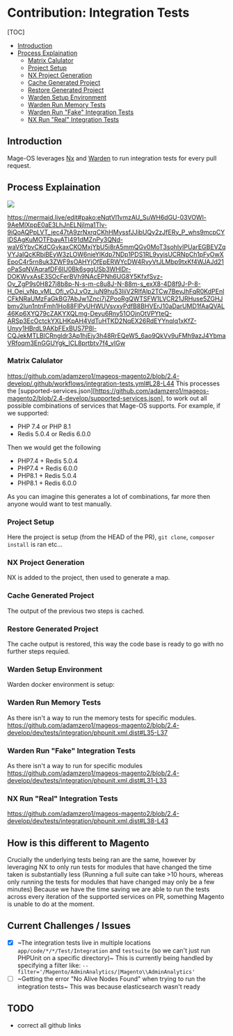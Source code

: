 # Contribution: Integration Tests

[TOC]
- [Introduction](#introduction)
- [Process Explaination](#process-explaination)
  - [Matrix Calulator](#matrix-calulator)
  - [Project Setup](#project-setup)
  - [NX Project Generation](#nx-project-generation)
  - [Cache Generated Project](#cache-generated-project)
  - [Restore Generated Project](#restore-generated-project)
  - [Warden Setup Environment](#warden-setup-environment)
  - [Warden Run Memory Tests](#warden-run-memory-tests)
  - [Warden Run "Fake" Integration Tests](#warden-run-fake-integration-tests)
  - [NX Run "Real" Integration Tests](#nx-run-real-integration-tests)


## Introduction
Mage-OS leverages [Nx](https://nx.dev/) and [Warden](https://docs.warden.dev/) to run integration tests for every pull request. 

## Process Explaination
[![](https://mermaid.ink/img/pako:eNqtVl1vmzAU_SuWH6dGU-03VOWl-9AeMlXppE0aE3LhJnELNjIma1Tlv-9iQoAQPpLVT_jec47tA9zrNxrqCKhHMyssfJJibUQy2zJfERy_P_whs9mcpCYIDSAgKuMOTFbavATl491dMZnPy3QNd-waV6YbvCKdCGvkaxCKOMxjYbU5i8rA5mmQGv0MoT3sohlyIPUarEGBEVZqVYJaIQcKRbiBEyW3zLOW6nieYlKdp7NDp1PDS1RL9yyisUCRNpCh1pFyOwXEpoC4r5rn8uk3ZWF9sOAHYjOfEpERWYcDW4RvyVtJLMbp9txKf4WJAJd21oPaSqNVAqrafDF6IU0Bk6sggUSb3WHlDr-DOKWvxAsE3SOcFerBVh9NAcEPNh6UG8Y5KfxfSvz-Ov_ZgP9s0H827j8b8p-N-s-m-c8u8J-N-88m-s_exX8-4D8f9J-P-8-H_Oej_vNp_vML_Ofj_vOJ_vOz_iuN9hu53liiV2RIfAlp2TCw7BevJhFqR0KdPEnlCFkNRaUMzFaGkBG7AbJw1Znci7jZPooRgQWTSFW1LVCR21JRHuse5ZGHJbmv2lun1ntnFmh1Ho88FlPyUHWUVsvxyPdfB8BHVErJ10aDarUMD1fAaQVAL46Kp6XYQ79cZAKYXQLmg-Deyu6Rny51OOjnOtVPYteQ-ARSp3EcOctckYXLHKpAH4VdTuHTKD2NqEX26RdEYYnqlq1xKfZ-Unyy1HBrdL9AKbFExBUS7P8l-CQJekMTLBlCRngldr3Ap1hjEjy3h48RrEQeW5_6ao9QkVv9uFMh9azJ4YbmaVRfoqm3EnGGUYgk_lCL8prtbtv7f4_vIGw?type=png)](https://mermaid.live/edit#pako:eNqtVl1vmzAU_SuWH6dGU-03VOWl-9AeMlXppE0aE3LhJnELNjIma1Tlv-9iQoAQPpLVT_jec47tA9zrNxrqCKhHMyssfJJibUQy2zJfERy_P_whs9mcpCYIDSAgKuMOTFbavATl491dMZnPy3QNd-waV6YbvCKdCGvkaxCKOMxjYbU5i8rA5mmQGv0MoT3sohlyIPUarEGBEVZqVYJaIQcKRbiBEyW3zLOW6nieYlKdp7NDp1PDS1RL9yyisUCRNpCh1pFyOwXEpoC4r5rn8uk3ZWF9sOAHYjOfEpERWYcDW4RvyVtJLMbp9txKf4WJAJd21oPaSqNVAqrafDF6IU0Bk6sggUSb3WHlDr-DOKWvxAsE3SOcFerBVh9NAcEPNh6UG8Y5KfxfSvz-Ov_ZgP9s0H827j8b8p-N-s-m-c8u8J-N-88m-s_exX8-4D8f9J-P-8-H_Oej_vNp_vML_Ofj_vOJ_vOz_iuN9hu53liiV2RIfAlp2TCw7BevJhFqR0KdPEnlCFkNRaUMzFaGkBG7AbJw1Znci7jZPooRgQWTSFW1LVCR21JRHuse5ZGHJbmv2lun1ntnFmh1Ho88FlPyUHWUVsvxyPdfB8BHVErJ10aDarUMD1fAaQVAL46Kp6XYQ79cZAKYXQLmg-Deyu6Rny51OOjnOtVPYteQ-ARSp3EcOctckYXLHKpAH4VdTuHTKD2NqEX26RdEYYnqlq1xKfZ-Unyy1HBrdL9AKbFExBUS7P8l-CQJekMTLBlCRngldr3Ap1hjEjy3h48RrEQeW5_6ao9QkVv9uFMh9azJ4YbmaVRfoqm3EnGGUYgk_lCL8prtbtv7f4_vIGw)

https://mermaid.live/edit#pako:eNqtVl1vmzAU_SuWH6dGU-03VOWl-9AeMlXppE0aE3LhJnELNjIma1Tlv-9iQoAQPpLVT_jec47tA9zrNxrqCKhHMyssfJJibUQy2zJfERy_P_whs9mcpCYIDSAgKuMOTFbavATl491dMZnPy3QNd-waV6YbvCKdCGvkaxCKOMxjYbU5i8rA5mmQGv0MoT3sohlyIPUarEGBEVZqVYJaIQcKRbiBEyW3zLOW6nieYlKdp7NDp1PDS1RL9yyisUCRNpCh1pFyOwXEpoC4r5rn8uk3ZWF9sOAHYjOfEpERWYcDW4RvyVtJLMbp9txKf4WJAJd21oPaSqNVAqrafDF6IU0Bk6sggUSb3WHlDr-DOKWvxAsE3SOcFerBVh9NAcEPNh6UG8Y5KfxfSvz-Ov_ZgP9s0H827j8b8p-N-s-m-c8u8J-N-88m-s_exX8-4D8f9J-P-8-H_Oej_vNp_vML_Ofj_vOJ_vOz_iuN9hu53liiV2RIfAlp2TCw7BevJhFqR0KdPEnlCFkNRaUMzFaGkBG7AbJw1Znci7jZPooRgQWTSFW1LVCR21JRHuse5ZGHJbmv2lun1ntnFmh1Ho88FlPyUHWUVsvxyPdfB8BHVErJ10aDarUMD1fAaQVAL46Kp6XYQ79cZAKYXQLmg-Deyu6Rny51OOjnOtVPYteQ-ARSp3EcOctckYXLHKpAH4VdTuHTKD2NqEX26RdEYYnqlq1xKfZ-Unyy1HBrdL9AKbFExBUS7P8l-CQJekMTLBlCRngldr3Ap1hjEjy3h48RrEQeW5_6ao9QkVv9uFMh9azJ4YbmaVRfoqm3EnGGUYgk_lCL8prtbtv7f4_vIGw

### Matrix Calulator
https://github.com/adamzero1/mageos-magento2/blob/2.4-develop/.github/workflows/integration-tests.yml#L28-L44
This processes the [supported-services.json][https://github.com/adamzero1/mageos-magento2/blob/2.4-develop/supported-services.json], to work out all possible combinations of services that Mage-OS supports.
For example, if we supported:
- PHP 7.4 or PHP 8.1
- Redis 5.0.4 or Redis 6.0.0

Then we would get the following
- PHP7.4 + Redis 5.0.4
- PHP7.4 + Redis 6.0.0
- PHP8.1 + Redis 5.0.4
- PHP8.1 + Redis 6.0.0

As you can imagine this generates a lot of combinations, far more then anyone would want to test manually.

### Project Setup
Here the project is setup (from the HEAD of the PR), `git clone`, `composer install` is ran etc...

### NX Project Generation
NX is added to the project, then used to generate a map.

### Cache Generated Project
The output of the previous two steps is cached.

### Restore Generated Project
The cache output is restored, this way the code base is ready to go with no further steps requied.

### Warden Setup Environment
Warden docker environment is setup: 

### Warden Run Memory Tests
As there isn't a way to run the memory tests for specific modules.
https://github.com/adamzero1/mageos-magento2/blob/2.4-develop/dev/tests/integration/phpunit.xml.dist#L35-L37

### Warden Run "Fake" Integration Tests
As there isn't a way to run for specific modules
https://github.com/adamzero1/mageos-magento2/blob/2.4-develop/dev/tests/integration/phpunit.xml.dist#L31-L33

### NX Run "Real" Integration Tests

https://github.com/adamzero1/mageos-magento2/blob/2.4-develop/dev/tests/integration/phpunit.xml.dist#L38-L43

## How is this different to Magento
Crucially the underlying tests being ran are the same, however by leveraging NX to only run tests for modules that have changed the time taken is substantially less (Running a full suite can take >10 hours, whereas only running the tests for modules that have changed may only be a few minutes)
Because we have the time saving we are able to run the tests across every iteration of the supported services on PR, something Magento is unable to do at the moment.


## Current Challenges / Issues
- [x] ~The integration tests live in multiple locations `app/code/*/*/Test/Integration` and `testsuite` (so we can't just run PHPUnit on a specific directory)~
  This is currently being handled by specifying a filter like: `--filter='/Magento/AdminAnalytics/|Magento\\AdminAnalytics'`
- [ ] ~Getting the error "No Alive Nodes Found" when trying to run the integration tests~
  This was because elasticsearch wasn't ready 

## TODO
- correct all github links
